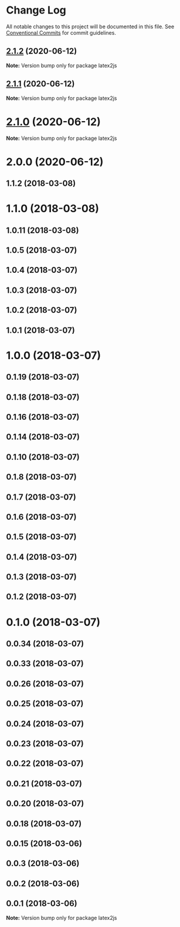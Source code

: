# Change Log

All notable changes to this project will be documented in this file.
See [Conventional Commits](https://conventionalcommits.org) for commit guidelines.

## [2.1.2](https://github.com/pyramation/latex2js/compare/latex2js@2.1.1...latex2js@2.1.2) (2020-06-12)

**Note:** Version bump only for package latex2js





## [2.1.1](https://github.com/pyramation/latex2js/compare/latex2js@2.1.0...latex2js@2.1.1) (2020-06-12)

**Note:** Version bump only for package latex2js





# [2.1.0](https://github.com/pyramation/latex2js/compare/latex2js@2.0.0...latex2js@2.1.0) (2020-06-12)

**Note:** Version bump only for package latex2js





# 2.0.0 (2020-06-12)



## 1.1.2 (2018-03-08)



# 1.1.0 (2018-03-08)



## 1.0.11 (2018-03-08)



## 1.0.5 (2018-03-07)



## 1.0.4 (2018-03-07)



## 1.0.3 (2018-03-07)



## 1.0.2 (2018-03-07)



## 1.0.1 (2018-03-07)



# 1.0.0 (2018-03-07)



## 0.1.19 (2018-03-07)



## 0.1.18 (2018-03-07)



## 0.1.16 (2018-03-07)



## 0.1.14 (2018-03-07)



## 0.1.10 (2018-03-07)



## 0.1.8 (2018-03-07)



## 0.1.7 (2018-03-07)



## 0.1.6 (2018-03-07)



## 0.1.5 (2018-03-07)



## 0.1.4 (2018-03-07)



## 0.1.3 (2018-03-07)



## 0.1.2 (2018-03-07)



# 0.1.0 (2018-03-07)



## 0.0.34 (2018-03-07)



## 0.0.33 (2018-03-07)



## 0.0.26 (2018-03-07)



## 0.0.25 (2018-03-07)



## 0.0.24 (2018-03-07)



## 0.0.23 (2018-03-07)



## 0.0.22 (2018-03-07)



## 0.0.21 (2018-03-07)



## 0.0.20 (2018-03-07)



## 0.0.18 (2018-03-07)



## 0.0.15 (2018-03-06)



## 0.0.3 (2018-03-06)



## 0.0.2 (2018-03-06)



## 0.0.1 (2018-03-06)

**Note:** Version bump only for package latex2js
